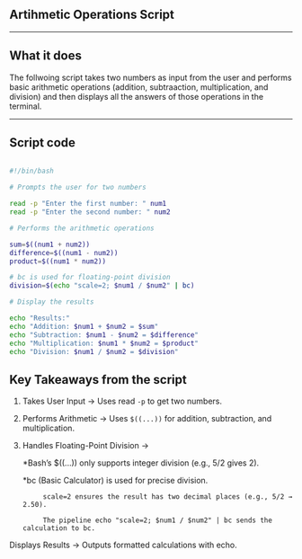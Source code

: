 ## Artihmetic Operations Script

---

## What it does

The follwoing script takes two numbers as input from the user and performs basic arithmetic operations (addition, subtraaction, multiplication, and division) and then displays all the answers of those operations in the terminal.

---

## Script code

```bash

#!/bin/bash

# Prompts the user for two numbers

read -p "Enter the first number: " num1
read -p "Enter the second number: " num2

# Performs the arithmetic operations

sum=$((num1 + num2))
difference=$((num1 - num2))
product=$((num1 * num2))

# bc is used for floating-point division
division=$(echo "scale=2; $num1 / $num2" | bc)

# Display the results

echo "Results:"
echo "Addition: $num1 + $num2 = $sum"
echo "Subtraction: $num1 - $num2 = $difference"
echo "Multiplication: $num1 * $num2 = $product"
echo "Division: $num1 / $num2 = $division"

```

## Key Takeaways from the script

1. Takes User Input → Uses read `-p` to get two numbers.
2. Performs Arithmetic → Uses `$((...))` for addition, subtraction, and multiplication.
3. Handles Floating-Point Division →
   
   *Bash’s $((...)) only supports integer division (e.g., 5/2 gives 2).
   
   *bc (Basic Calculator) is used for precise division.
   
            scale=2 ensures the result has two decimal places (e.g., 5/2 → 2.50).
   
            The pipeline echo "scale=2; $num1 / $num2" | bc sends the calculation to bc.

Displays Results → Outputs formatted calculations with echo.




